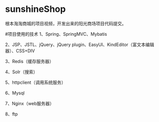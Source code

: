 # sunshineShop
根本淘淘商城的项目视频，开发出来的阳光商场项目代码提交。

#项目使用的技术
1、Spring、SpringMVC、Mybatis

2、JSP、JSTL、jQuery、jQuery plugin、EasyUI、KindEditor（富文本编辑器）、CSS+DIV

3、Redis（缓存服务器）

4、Solr（搜索）

5、httpclient（调用系统服务）

6、Mysql

7、Nginx（web服务器）

8、ftp

